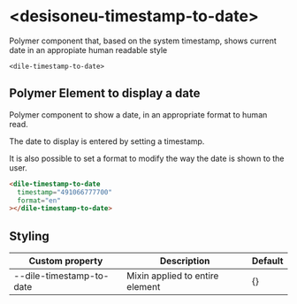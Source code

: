# \<desisoneu-timestamp-to-date\>

Polymer component that, based on the system timestamp, shows current date in an appropiate human readable style

`<dile-timestamp-to-date>`

## Polymer Element to display a date

Polymer component to show a date, in an appropriate format to human read.

The date to display is entered by setting a timestamp.

It is also possible to set a format to modify the way the date is shown to the user.

```html
<dile-timestamp-to-date
  timestamp="491066777700"
  format="en"
></dile-timestamp-to-date>
```

## Styling

Custom property | Description | Default
----------------|-------------|---------
--dile-timestamp-to-date | Mixin applied to entire element | {}
